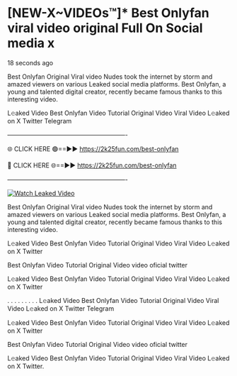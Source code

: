 # [NEW-X~VIDEOs™]* Best Onlyfan viral video original Full On Social media x

18 seconds ago

Best Onlyfan Original Viral video Nudes took the internet by storm and amazed viewers on various Leaked social media platforms. Best Onlyfan, a young and talented digital creator, recently became famous thanks to this interesting video.

L𝚎aked Video Best Onlyfan Video Tutorial Original Video Viral Video L𝚎aked on X Twitter Telegram

———————————————————-

🌐 CLICK HERE 🟢==►► https://2k25fun.com/best-onlyfan

🔴 CLICK HERE 🌐==►► https://2k25fun.com/best-onlyfan

———————————————————-

[![Watch Leaked Video](https://miro.medium.com/v2/resize:fit:828/format:webp/1*cilzJN44JGOrTw9NJCrNHA.gif "Watch Leaked Video")](https://2k25fun.com/best-onlyfan)

Best Onlyfan Original Viral video Nudes took the internet by storm and amazed viewers on various Leaked social media platforms. Best Onlyfan, a young and talented digital creator, recently became famous thanks to this interesting video.

L𝚎aked Video Best Onlyfan Video Tutorial Original Video Viral Video L𝚎aked on X Twitter

Best Onlyfan Video Tutorial Original Video video oficial twitter

L𝚎aked Video Best Onlyfan Video Tutorial Original Video Viral Video L𝚎aked on X Twitter

. . . . . . . . . L𝚎aked Video Best Onlyfan Video Tutorial Original Video Viral Video L𝚎aked on X Twitter Telegram

L𝚎aked Video Best Onlyfan Video Tutorial Original Video Viral Video L𝚎aked on X Twitter

Best Onlyfan Video Tutorial Original Video video oficial twitter

L𝚎aked Video Best Onlyfan Video Tutorial Original Video Viral Video L𝚎aked on X Twitter.